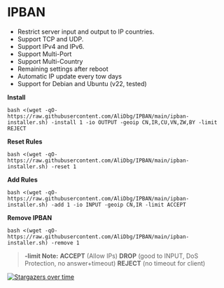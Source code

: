 # IPBAN

- Restrict server input and output to IP countries.
- Support TCP and UDP.
- Support IPv4 and IPv6.
- Support Multi-Port
- Support Multi-Country
- Remaining settings after reboot
- Automatic IP update every tow days
- Support for Debian and Ubuntu (v22, tested)

**Install**
```
bash <(wget -qO- https://raw.githubusercontent.com/AliDbg/IPBAN/main/ipban-installer.sh) -install 1 -io OUTPUT -geoip CN,IR,CU,VN,ZW,BY -limit REJECT
```

**Reset Rules**
```
bash <(wget -qO- https://raw.githubusercontent.com/AliDbg/IPBAN/main/ipban-installer.sh) -reset 1
```

**Add Rules**
```
bash <(wget -qO- https://raw.githubusercontent.com/AliDbg/IPBAN/main/ipban-installer.sh) -add 1 -io INPUT -geoip CN,IR -limit ACCEPT
```

**Remove IPBAN**
```
bash <(wget -qO- https://raw.githubusercontent.com/AliDbg/IPBAN/main/ipban-installer.sh) -remove 1
```


> **-limit Note:**  **ACCEPT** (Allow IPs) **DROP** (good to INPUT, DoS Protection, no answer+timeout) **REJECT** (no timeout for client)


[![Stargazers over time](https://starchart.cc/AliDbg/IPBAN.svg)](https://starchart.cc/AliDbg/IPBAN)

